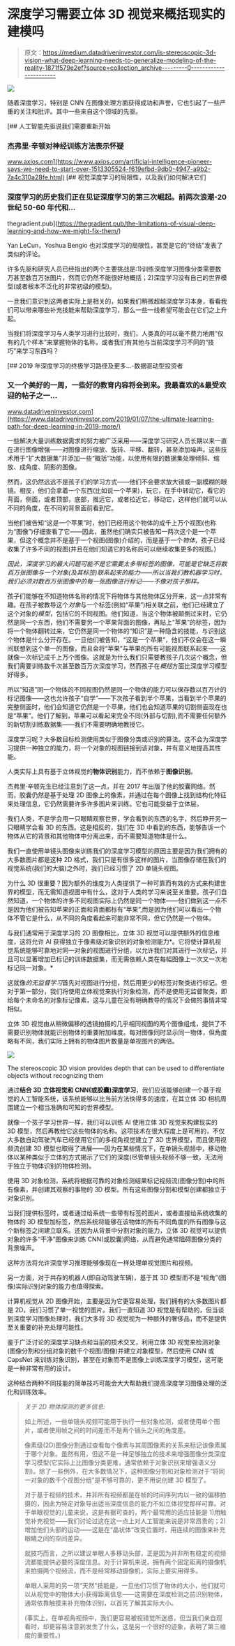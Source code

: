 # 深度学习需要立体 3D 视觉来概括现实的建模吗

> 原文：<https://medium.datadriveninvestor.com/is-stereoscopic-3d-vision-what-deep-learning-needs-to-generalize-modeling-of-the-reality-1871f579e2ef?source=collection_archive---------0----------------------->

[![](img/f355c2a5dd7be6dd9a8f1e8e12341d22.png)](http://www.track.datadriveninvestor.com/1B9E)

随着深度学习，特别是 CNN 在图像处理方面获得成功和声誉，它也引起了一些严重的关注和批评。其中一些来自这个领域的先驱。

[](https://www.axios.com/artificial-intelligence-pioneer-says-we-need-to-start-over-1513305524-f619efbd-9db0-4947-a9b2-7a4c310a28fe.html) [## 人工智能先驱说我们需要重新开始

### 杰弗里·辛顿对神经训练方法表示怀疑

www.axios.com](https://www.axios.com/artificial-intelligence-pioneer-says-we-need-to-start-over-1513305524-f619efbd-9db0-4947-a9b2-7a4c310a28fe.html) [](https://thegradient.pub/the-limitations-of-visual-deep-learning-and-how-we-might-fix-them/) [## 视觉深度学习的局限性，以及我们如何解决它们

### 深度学习的历史我们正在见证深度学习的第三次崛起。前两次浪潮-20 世纪 50-60 年代和…

thegradient.pub](https://thegradient.pub/the-limitations-of-visual-deep-learning-and-how-we-might-fix-them/) 

Yan LeCun，Yoshua Bengio 也对深度学习的局限性，甚至是它的“终结”发表了类似的评论。

许多先驱和研究人员已经指出的两个主要挑战是:1)训练深度学习图像分类需要数万甚至数百万张图片，然而它仍然不能很好地概括；2)深度学习没有自己的世界模型(或者根本不泛化的非常初级的模型)。

一旦我们意识到这两者实际上是相关的，如果我们稍微超越深度学习本身，看看我们可以带来哪些补充技能来帮助深度学习，那么一些一线希望可能会在它们之上升起。

当我们将深度学习与人类学习进行比较时，我们，人类真的可以毫不费力地用“仅有的几个样本”来掌握物体的名称，或者我们有其他与当前深度学习不同的“技巧”来学习东西吗？

[](https://www.datadriveninvestor.com/2019/01/07/the-ultimate-learning-path-for-deep-learning-in-2019-more/) [## 2019 年深度学习的终极学习路径及更多...-数据驱动型投资者

### 又一个美好的一周，一些好的教育内容将会到来。我最喜欢的&最受欢迎的帖子之一…

www.datadriveninvestor.com](https://www.datadriveninvestor.com/2019/01/07/the-ultimate-learning-path-for-deep-learning-in-2019-more/) 

一些解决大量训练数据需求的努力被广泛采用——深度学习研究人员长期以来一直在进行图像增强——对图像进行缩放、旋转、平移、翻转，甚至添加噪声。这些技术用于“扩大数据集”并添加一些“概括”功能，以使用有限的数据集处理倾斜、缩放、成角度、阴影的图像。

然而，这仍然远远不是孩子们的学习方式——他们不会要求放大镜或一副模糊的眼镜。相反，他们会拿着一个东西(比如说一个苹果)，玩它，在手中转动它，看它的背面，侧面，或者顶部，底部，推远它，或者拉近它，移动它，这样他们就可以从不同的角度，在不同的背景面前看到它。

当他们被告知“这是一个苹果”时，他们已经用这个物体的成千上万个视图(也称为“图像”)仔细查看了它——因此，虽然他们确实只被告知一两次这个是一个苹果，但这个概念并不是基于一个视图(图像)介绍的，而是基于一个*物体*，孩子已经收集了许多不同的视图(并且在他们知道它的名称后可以继续收集更多的视图。)

*因此，深度学习的最大问题可能不是它需要太多带标签的图像，可能是它缺乏将数百万张图像与一个对象(及其标签)联系起来的能力——所以当我们教机器学习时，我们必须对数百万张图像中的每一张图像进行标记——不像对孩子那样。*

孩子们能够在不知道物体名称的情况下将物体与其他物体区分开来，这一点非常有趣。在孩子被教导这个*对象*与一个标签(例如“苹果”)相关联之前，他们已经建立了这个对象的*模型*，包括它的不同视图。他们知道，当这个物体被颠倒过来时，它仍然是同一个东西，他们不需要另一个苹果背面的图像，再贴上“苹果”的标签，因为将一个物体翻转过来，它仍然是同一个物体的“知识”是一种隐含的技能，与识别这个物体是什么分开存在。一旦他们被告知，“这是一个苹果”，他们不仅会在这一瞬间联想到这个单一的图像，而且会将“苹果”与苹果的所有可能视图联系起来——这就像一次标记成千上万个图像。这就是为什么我们只需要教孩子几次这个概念，但我们需要训练数千次甚至数百万次深度学习，然而孩子在*概括*方面比深度学习模型好得多。

所以“知道”同一个物体的不同视图仍然是同一个物体的能力可以保存数以百万计的标记图像——这也允许孩子“自学”——下次孩子看到半个苹果，当看到半个苹果的完整侧面时，他们会知道它仍然是一个苹果，他们也会知道苹果的切割侧面现在也是“苹果”。他们了解到，苹果可以看起来完全不同(外部与切割),而不需要任何额外的新切割训练数据集——我们不需要明确地教授它。

深度学习呢？大多数目标检测使用类似于图像分类或识别的算法。这不会为深度学习提供一种独立的能力，将一个对象的视图链接到该对象，并有意义地提高其性能。

人类实际上具有基于立体视觉的**物体识别**能力，而不依赖于**图像识别**。

杰弗里·辛顿先生已经注意到了这一点，并在 2017 年出版了他的胶囊网络。然而，胶囊仍然是基于处理 2D 图像上的像素，并通过在每个图像上找到结构化特征来处理信息，它仍然需要许多许多图片来训练。它也可能受益于立体层。

我们人类，不是学会用一只眼睛观察世界，学会看到的东西的名字，然后睁开另一只眼睛学会看 3D 的东西。这是相反的，我们在 3D 中看到的东西，能够告诉一个物体从它的背景和其他物体中分离出来，而不需要知道物体是什么。

我们一直使用单镜头图像来训练我们的深度学习模型的原因主要是因为我们拥有的大多数图片都是这种 2D 格式，我们只是有很多这样的图片，当图像存储在我们的视觉系统(我们的大脑)之外时，我们已经习惯了 2D 单镜头视图。

为什么 3D 很重要？因为额外的维度为人类提供了一种可靠而有效的方式来构建世界的模型，而无需知道视图中有什么，这对于人类的学习来说至关重要。孩子们自然知道，一个物体的许多不同视图实际上仍然是同一个物体——他们做到这一点不是因为他们被告知苹果的正面和背面都标有“苹果”,而是因为他们可以看出一个物体不管它是什么，从不同的角度看起来可能非常不同，但它仍然是一个物体。

与我们通常用于深度学习的 2D 图像相比，立体 3D 视觉可以提供额外的信息维度，这将允许 AI 获得独立于像素级对象识别的对象检测能力*。它将使计算机视觉系统能够可靠地对同一对象的视图进行分组，以允许我们对其进行一次标记，并且可以显著增加已标记的训练数据集，而无需依赖人类在每幅图像上一次又一次地标记同一对象。*

这就像*的无监督学习*首先对视图进行分组，然后用更少的标签对聚类进行标记。但对于第一部分，我们将使用立体视觉来执行对象检测，而不是使用无监督聚类，即给每个未命名的对象标记像素，这与儿童在没有明确教导的情况下会做的事情非常相似。

立体 3D 视觉由从稍微偏移的透镜拍摄的几乎相同视图的两个图像组成，提供了不需要识别物体就能识别物体的重要附加维度。每对图像同时显示同一物体，但角度略有不同，我们实际上拥有的物体图片数量是单视图片的两倍。

![](img/7f832f13e88792def51903d3f8ed9114.png)

The stereoscopic 3D vision provides depth that can be used to differentiate objects without recognizing them

通过**结合 3D 立体视觉和 CNN(或胶囊)深度学习**，我们应该能够创建一个基于视觉的人工智能系统，该系统能够以比当前方法快得多的速度，在其立体 3D 相机周围建立一个相当准确和可知的世界模型。

就像一个孩子学习世界一样，我们可以训练 AI 使用立体 3D 视觉来构建现实的 3D 模型，然后再教给它这些物体的名称。这项技术在很大程度上是可用的，不仅大多数自动驾驶汽车已经使用它们的多视角视觉建立了 3D 世界模型，而且使用视频流创建 3D 模型也取得了进展——因为在某些情况下，在单镜头视频中，移动物体以某种类似于立体的方式揭示了它们的深度(尽管单镜头视频不够一致，无法用于独立于物体识别的物体检测)。

使用 3D 对象检测，系统将根据可靠的对象检测结果标记视频流(图像分割)中的所有像素，并创建其观察的事物的 3D 模型。所有这些图像分割和模型创建都独立于对象识别。

当我们提供标签时，或者通过给系统一些带有标签的图片，或者直接给系统收集的物体的 3D 模型加标签，然后系统将能够在该物体的所有不同角度的所有图像与这个新标签之间建立联系。还因为从背景中分割对象的能力，立体 3D 视觉可以提供对象的许多“干净”图像来训练 CNN(或胶囊)网络，从而避免通常阻碍图像分类的背景噪声。

这种方法将允许深度学习推理能够像现在一样处理单视觉图片和视频。

另一方面，对于共存的机器人(即自动驾驶车辆)，基于其 3D 模型而不是“视角”(图像)实际识别对象的能力也值得探索。

计算机视觉从 2D 图像开始，主要是因为它更容易处理，我们拥有的大多数图片都是 2D，我们习惯了单一视觉的图片。我们一直知道 3D 视觉是有帮助的，但当谈到深度学习图像处理时，我们大多将 3D 视觉视为一种额外的奢侈品，而不是提供至关重要的补充处理可能性。

鉴于广泛讨论的深度学习缺点和当前的技术交叉，利用立体 3D 视觉来检测对象(图像分割和分组对象的数千个视图/图像)并建立对象模型，然后使用 CNN 或 CapsNet 来训练对象识别，甚至在对象而不是图像上训练深度学习模型，这可能是一种非常有用的设计。

这种结合两种不同技能的简单技巧可能会大大帮助我们提高深度学习图像处理的泛化和训练效率。

> *关于 2D 物体探测的更多信息:*
> 
> 如上所述，一些单镜头视频可能用于执行一些对象检测，或者使用单个图片，或者使用帧之间的时间差而不是两个镜头之间的角度差。
> 
> 像素级(2D)图像分割通过查看每个像素与其周围像素的关系来标记该像素属于哪个对象。虽然有用，但这不是一种足够独立的技术来增强图像分类深度学习模型(它实际上比图像分类更难，通常依赖于对象识别来增强语义分割)。除了一些例外，在大多数情况下，这种图像分割和对象检测对于“将同一对象的数千个视图分组”是不够可靠的，更不用说创建 3D 模型了。
> 
> 对于基于视频的技术，并非所有视频都是在帧的时间序列内以一致的偏移拍摄的，因此为特定对象导出适当深度信息的能力不如立体视觉那样可靠。对于单眼视觉的儿童来说，这是有据可查的，两个最常用的适应技能是 1)用触觉补充视觉——我们讨论过这在这一点上对人工智能来说是非常昂贵的；2)增加他们头部的运动——这是在“晶状体”改变位置时，用连续的图像来补充眼睛之间的空间差异。
> 
> 就技巧而言，之所以建议单眼人多移动头部，正是因为并非所有稳定的视频流都能提供必要的深度信息。对于计算机来说，拥有两个固定距离的摄像机来拍摄两个视频流，而不是经常移动摄像机，实际上要实用得多。
> 
> 单眼人采用的另一项“天然”技能是，一旦他们习惯了物体的大小，他们就可以从视觉中的物体大小获得距离信息——这需要在深度检测之前识别物体，通常依靠触摸来补充物体识别，以首先了解其实际大小。
> 
> (事实上，在单视角视频中，我们更容易被视错觉所迷惑，但当我们亲自观看时，却更容易注意到发生了什么，这是另一个很好的迹象，表明了第三维度的重要性。)